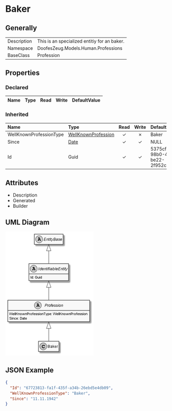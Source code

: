 ﻿# Baker

## Generally

|||
|:-|:-|
|Description|This is an specialized entitiy for an baker.|
|Namespace|DoofesZeug.Models.Human.Professions|
|BaseClass|Profession|

## Properties

### Declared

|Name|Type|Read|Write|DefaultValue|
|:---|:---|:--:|:---:|:-----------|

### Inherited

|Name|Type|Read|Write|DefaultValue|
|:---|:---|:--:|:---:|:-----------|
|WellKnownProfessionType|[WellKnownProfession](../../Enumerations/DoofesZeug.Models.Human.Professions\WellKnownProfession.md)|&#x2713;|&#x2717;|Baker|
|Since|[Date](../../Models/DoofesZeug.Models.DateAndTime\Date.md)|&#x2713;|&#x2713;|NULL|
|Id|Guid|&#x2713;|&#x2713;|5375cf8c-98b0-4b33-be22-2f952c718391|

## Attributes

- Description
- Generated
- Builder

## UML Diagram

![Baker.png](./Baker.png "Baker")

## JSON Example

```json
{
  "Id": "67723813-fa1f-435f-a34b-26ebd5e4db09",
  "WellKnownProfessionType": "Baker",
  "Since": "11.11.1942"
}
```

